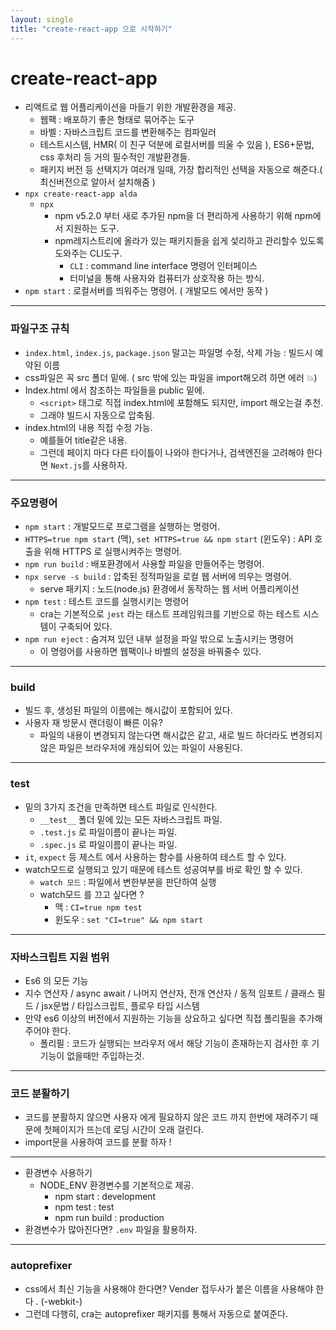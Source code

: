 ```yaml
---
layout: single
title: "create-react-app 으로 시작하기"
---
```




# create-react-app





* 리액트로 웹 어플리케이션을 마들기 위한 개발환경을 제공.
  * 웹팩 : 배포하기 좋은 형태로 묶어주는 도구
  * 바벨 : 자바스크립트 코드를 변환해주는 컴파일러
  * 테스트시스템,  HMR( 이 친구 덕분에 로컬서버를 띄울 수 있음 ), ES6+문법, css 후처리 등 거의 필수적인 개발환경들.
  * 패키지 버전 등 선택지가 여러개 일때, 가장 합리적인 선택을 자동으로 해준다.( 최신버전으로 알아서 설치해줌 )
* `npx create-react-app alda`
  * `npx`
    * npm v5.2.0 부터 새로 추가된 npm을 더 편리하게 사용하기 위해 npm에서 지원하는 도구.
    * npm레지스트리에 올라가 있는 패키지들을 쉽게 섳리하고 관리할수 있도록 도와주는 CLI도구.
      * `CLI` : command line interface 명령어 인터페이스
      * 터미널을 통해 사용자와 컴퓨터가 상호작용 하는 방식.
* `npm start` : 로컬서버를 띄워주는 명령어. ( 개발모드 에서만 동작 )



---



### 파일구조 규칙

* `index.html`, `index.js`, `package.json` 말고는 파일명 수정, 삭제 가능 : 빌드시 예약된 이름
* css파일은 꼭 src 폴더 밑에. ( src 밖에 있는 파일을 import해오려 하면 에러 💥)
* Index.html 에서 참조하는 파일들을 public 밑에.
  * `<script>` 태그로 직접 index.html에 포함해도 되지만, import 해오는걸 추천.
  * 그래야 빌드시 자동으로 압축됨.
* index.html의 내용 직접 수정 가능. 
  * 예를들어 title같은 내용.
  * 그런데 페이지 마다 다른 타이틀이 나와야 한다거나, 검색엔진을 고려해야 한다면 `Next.js`를 사용하자.



---



### 주요명령어

* `npm start` : 개발모드로 프로그램을 실행하는 명령어.
* `HTTPS=true npm start` (맥), `set HTTPS=true && npm start` (윈도우) : API 호출을 위해 HTTPS 로 실행시켜주는 명령어.
* `npm run build` : 배포환경에서 사용할 파일을 만들어주는 명령어.
* `npx serve -s build` : 압축된 정적파일을 로컬 웹 서버에 띄우는 명령어.
  * serve 패키지 : 노드(node.js) 환경에서 동작하는 웹 서버 어플리케이션
* `npm test` : 테스트 코드를 실행시키는 명령어
  * cra는 기본적으로 `jest` 라는 태스트 프레임워크를 기반으로 하는 테스트 시스템이 구축되어 있다.
* `npm run eject` : 숨겨져 있던 내부 설정을 파일 밖으로 노출시키는 명령어
  * 이 명령어를 사용하면 웹팩이나 바벨의 설정을 바꿔줄수 있다.

---



### build

* 빌드 후, 생성된 파일의 이름에는 해시값이 포함되어 있다.
* 사용자 재 방문시 랜더링이 빠른 이유?
  * 파일의 내용이 변경되지 않는다면 해시값은 같고, 새로 빌드 하더라도 변경되지 않은 파일은 브라우저에 캐싱되어 있는 파일이 사용된다.



---



### test

* 밑의 3가지 조건을 만족하면 테스트 파일로 인식한다.
  * `__test__` 폴더 밑에 있는 모든 자바스크립트 파일.
  * `.test.js` 로 파일이름이 끝나는 파일.
  * `.spec.js` 로 파일이름이 끝나는 파일.
* `it`, `expect` 등 제스트 에서 사용하는 함수를 사용하여 테스트 할 수 있다.
* watch모드로 실행되고 있기 때문에 테스트 성공여부를 바로 확인 할 수 있다.
  * `watch 모드` : 파일에서 변한부분을 판단하여 실행
  * watch모드 를 끄고 싶다면 ?
    * 맥 : `CI=true npm test`
    * 윈도우 : `set "CI=true" && npm start` 



---



### 자바스크립트 지원 범위

* Es6 의 모든 기능
* 지수 연산자 / async await / 나머지 연산자, 전개 연산자 / 동적 임포트 / 클래스 필드 / jsx문법 / 타입스크립트, 플로우 타입 시스템
* 만약 es6 이상의 버전에서 지원하는 기능을 상요하고 싶다면 직접 폴리필을 추가해 주어야 한다.
  * 폴리필 : 코드가 실행되는 브라우저 에서 해당 기능이 존재하는지 검사한 후 기 기능이 없을때만 주입하는것.



---



### 코드 분활하기

* 코드를 분활하지 않으면 사용자 에게 필요하지 않은 코드 까지 한번에 재려주기 때문에 첫페이지가 뜨는데 로딩 시간이 오래 걸린다.
* import문을 사용하여 코드를 분활 하자 ! 



---



* 환경변수 사용하기 
  * NODE_ENV 환경변수를 기본적으로 제공.
    * npm start : development
    * npm test : test
    * npm run build : production
* 환경변수가 많아진다면? `.env` 파일을 활용하자.



---



### autoprefixer

* css에서 최신 기능을 사용해야 한다면? Vender 접두사가 붙은 이름을 사용해야 한다 . (-webkit-)
* 그런데 다행히, cra는 autoprefixer 패키지를 통해서 자동으로 붙여준다.
